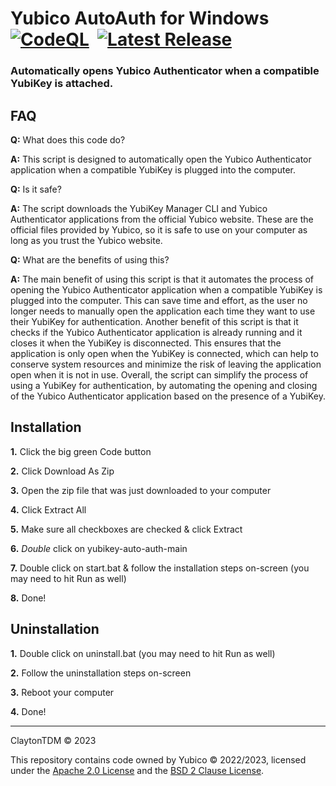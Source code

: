 # Yubico AutoAuth for Windows &nbsp;[![CodeQL](https://github.com/ClaytonTDM/yubikey-auto-auth/actions/workflows/github-code-scanning/codeql/badge.svg)](https://github.com/ClaytonTDM/yubikey-auto-auth/actions/workflows/github-code-scanning/codeql) &nbsp;[![Latest Release](https://img.shields.io/static/v1?label=Version&message=v1.1.53&color=828282&logo=github)](https://github.com/ClaytonTDM/yubikey-auto-auth/releases/tag/v1.2.53)

### Automatically opens Yubico Authenticator when a compatible YubiKey is attached.

## FAQ

**Q:** What does this code do?

**A:** This script is designed to automatically open the Yubico Authenticator application when a compatible YubiKey is plugged into the computer.


**Q:** Is it safe?

**A:** The script downloads the YubiKey Manager CLI and Yubico Authenticator applications from the official Yubico website. These are the official files provided by Yubico, so it is safe to use on your computer as long as you trust the Yubico website.


**Q:** What are the benefits of using this?

**A:** The main benefit of using this script is that it automates the process of opening the Yubico Authenticator application when a compatible YubiKey is plugged into the computer. This can save time and effort, as the user no longer needs to manually open the application each time they want to use their YubiKey for authentication. Another benefit of this script is that it checks if the Yubico Authenticator application is already running and it closes it when the YubiKey is disconnected. This ensures that the application is only open when the YubiKey is connected, which can help to conserve system resources and minimize the risk of leaving the application open when it is not in use. Overall, the script can simplify the process of using a YubiKey for authentication, by automating the opening and closing of the Yubico Authenticator application based on the presence of a YubiKey.

## Installation

**1.** Click the big green Code button

**2.** Click Download As Zip

**3.** Open the zip file that was just downloaded to your computer

**4.** Click Extract All

**5.** Make sure all checkboxes are checked & click Extract

**6.** *Double* click on yubikey-auto-auth-main

**7.** Double click on start.bat & follow the installation steps on-screen (you may need to hit Run as well)

**8.** Done!

## Uninstallation

**1.** Double click on uninstall.bat (you may need to hit Run as well)

**2.** Follow the uninstallation steps on-screen

**3.** Reboot your computer

**4.** Done!

--------------------

ClaytonTDM ©️ 2023

This repository contains code owned by Yubico © 2022/2023, licensed under the [Apache 2.0 License](https://github.com/Yubico/yubioath-flutter/blob/main/LICENSE) and the [BSD 2 Clause License](https://github.com/Yubico/yubikey-manager/blob/main/COPYING).
